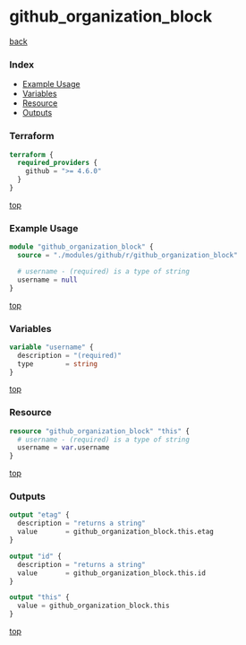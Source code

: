 # github_organization_block

[back](../github.md)

### Index

- [Example Usage](#example-usage)
- [Variables](#variables)
- [Resource](#resource)
- [Outputs](#outputs)

### Terraform

```terraform
terraform {
  required_providers {
    github = ">= 4.6.0"
  }
}
```

[top](#index)

### Example Usage

```terraform
module "github_organization_block" {
  source = "./modules/github/r/github_organization_block"

  # username - (required) is a type of string
  username = null
}
```

[top](#index)

### Variables

```terraform
variable "username" {
  description = "(required)"
  type        = string
}
```

[top](#index)

### Resource

```terraform
resource "github_organization_block" "this" {
  # username - (required) is a type of string
  username = var.username
}
```

[top](#index)

### Outputs

```terraform
output "etag" {
  description = "returns a string"
  value       = github_organization_block.this.etag
}

output "id" {
  description = "returns a string"
  value       = github_organization_block.this.id
}

output "this" {
  value = github_organization_block.this
}
```

[top](#index)